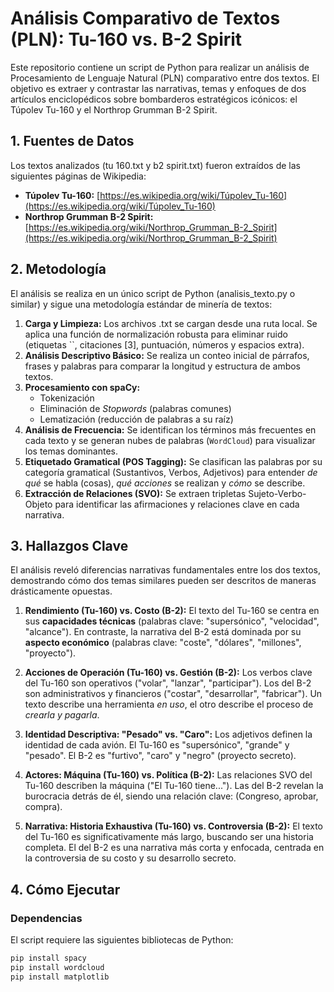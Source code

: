 # Análisis Comparativo de Textos (PLN): Tu-160 vs. B-2 Spirit

Este repositorio contiene un script de Python para realizar un análisis de Procesamiento de Lenguaje Natural (PLN) comparativo entre dos textos. El objetivo es extraer y contrastar las narrativas, temas y enfoques de dos artículos enciclopédicos sobre bombarderos estratégicos icónicos: el Túpolev Tu-160 y el Northrop Grumman B-2 Spirit.

## 1. Fuentes de Datos

Los textos analizados (tu 160.txt y b2 spirit.txt) fueron extraídos de las siguientes páginas de Wikipedia:

* **Túpolev Tu-160:** [https://es.wikipedia.org/wiki/Túpolev_Tu-160](https://es.wikipedia.org/wiki/Túpolev_Tu-160)
* **Northrop Grumman B-2 Spirit:** [https://es.wikipedia.org/wiki/Northrop_Grumman_B-2_Spirit](https://es.wikipedia.org/wiki/Northrop_Grumman_B-2_Spirit)

## 2. Metodología

El análisis se realiza en un único script de Python (analisis_texto.py o similar) y sigue una metodología estándar de minería de textos:

1.  **Carga y Limpieza:** Los archivos .txt se cargan desde una ruta local. Se aplica una función de normalización robusta para eliminar ruido (etiquetas ``, citaciones [3], puntuación, números y espacios extra).
2.  **Análisis Descriptivo Básico:** Se realiza un conteo inicial de párrafos, frases y palabras para comparar la longitud y estructura de ambos textos.
3.  **Procesamiento con spaCy:**
    * Tokenización
    * Eliminación de *Stopwords* (palabras comunes)
    * Lematización (reducción de palabras a su raíz)
4.  **Análisis de Frecuencia:** Se identifican los términos más frecuentes en cada texto y se generan nubes de palabras (`WordCloud`) para visualizar los temas dominantes.
5.  **Etiquetado Gramatical (POS Tagging):** Se clasifican las palabras por su categoría gramatical (Sustantivos, Verbos, Adjetivos) para entender *de qué* se habla (cosas), *qué acciones* se realizan y *cómo* se describe.
6.  **Extracción de Relaciones (SVO):** Se extraen tripletas Sujeto-Verbo-Objeto para identificar las afirmaciones y relaciones clave en cada narrativa.

## 3. Hallazgos Clave

El análisis reveló diferencias narrativas fundamentales entre los dos textos, demostrando cómo dos temas similares pueden ser descritos de maneras drásticamente opuestas.

1.  **Rendimiento (Tu-160) vs. Costo (B-2):** El texto del Tu-160 se centra en sus **capacidades técnicas** (palabras clave: "supersónico", "velocidad", "alcance"). En contraste, la narrativa del B-2 está dominada por su **aspecto económico** (palabras clave: "coste", "dólares", "millones", "proyecto").

2.  **Acciones de Operación (Tu-160) vs. Gestión (B-2):** Los verbos clave del Tu-160 son operativos ("volar", "lanzar", "participar"). Los del B-2 son administrativos y financieros ("costar", "desarrollar", "fabricar"). Un texto describe una herramienta *en uso*, el otro describe el proceso de *crearla y pagarla*.

3.  **Identidad Descriptiva: "Pesado" vs. "Caro":** Los adjetivos definen la identidad de cada avión. El Tu-160 es "supersónico", "grande" y "pesado". El B-2 es "furtivo", "caro" y "negro" (proyecto secreto).

4.  **Actores: Máquina (Tu-160) vs. Política (B-2):** Las relaciones SVO del Tu-160 describen la máquina ("El Tu-160 tiene..."). Las del B-2 revelan la burocracia detrás de él, siendo una relación clave: (Congreso, aprobar, compra).

5.  **Narrativa: Historia Exhaustiva (Tu-160) vs. Controversia (B-2):** El texto del Tu-160 es significativamente más largo, buscando ser una historia completa. El del B-2 es una narrativa más corta y enfocada, centrada en la controversia de su costo y su desarrollo secreto.

## 4. Cómo Ejecutar

### Dependencias

El script requiere las siguientes bibliotecas de Python:

```bash
pip install spacy
pip install wordcloud
pip install matplotlib
